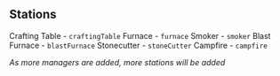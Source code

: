 ## Stations

Crafting Table - `craftingTable`
Furnace - `furnace`
Smoker - `smoker`
Blast Furnace - `blastFurnace`
Stonecutter - `stoneCutter`
Campfire - `campfire`

*As more managers are added, more stations will be added*